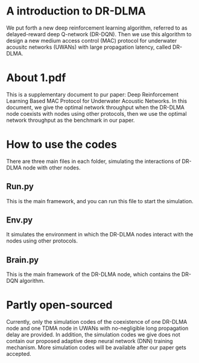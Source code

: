 # A introduction to DR-DLMA
We put forth a new deep reinforcement learning algorithm, referred to as delayed-reward deep Q-network (DR-DQN). 
Then we use this algorithm to design a new medium access control (MAC) protocol for underwater acousitc networks (UWANs) with large propagation latency, called DR-DLMA. 
# About 1.pdf
This is a supplementary document to pur paper: Deep Reinforcement Learning Based MAC Protocol for Underwater Acoustic Networks. In this document, we give the optimal network throughput when the DR-DLMA node coexists with nodes using other protocols, then we use the optimal network throughput as the benchmark in our paper.
# How to use the codes
There are three main files in each folder, simulating the interactions of DR-DLMA node with other nodes.   
## Run.py
This is the main framework, and you can run this file to start the simulation.   
## Env.py
It simulates the environment in which the DR-DLMA nodes interact with the nodes using other protocols.   
## Brain.py
This is the main framework of the DR-DLMA node, which contains the DR-DQN algorithm.
# Partly open-sourced
Currently, only the simulation codes of the coexistence of one DR-DLMA node and one TDMA node in UWANs with no-negligible long propagation delay are provided. 
In addition, the simulation codes we give does not contain our proposed adaptive deep neural network (DNN) training mechanism.
More simulation codes will be available after our paper gets accepted.
